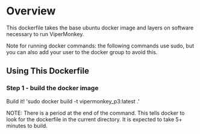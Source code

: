 # Overview

This dockerfile takes the base ubuntu docker image and layers on
software necessary to run ViperMonkey.

Note for running docker commands: the following commands use sudo, but
you can also add your user to the docker group to avoid this.

## Using This Dockerfile

### Step 1 - build the docker image
Build it!  'sudo docker build -t vipermonkey_p3:latest .'

NOTE: There is a period at the end of the command.  This tells docker
to look for the dockerfile in the current directory.  It is expected
to take 5+ minutes to build.


